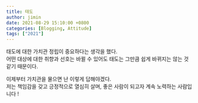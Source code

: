 ```yaml
---
title: 태도
author: jimin
date: 2021-08-29 15:10:00 +0800 
categories: [Blogging, Attitude]
tags: ["2021"]
---
```


태도에 대한 가치관 정립이 중요하다는 생각을 했다. <br/>
어떤 대상에 대한 취향과 선호는 바뀔 수 있어도 태도는 그만큼 쉽게 바뀌지는 않는 것 같기 때문이다.

이제부터 가치관을 물으면 난 이렇게 답해야겠다. <br/>
저는 책임감을 갖고 긍정적으로 열심히 살며, 좋은 사람이 되고자 계속 노력하는 사람입니다 !
